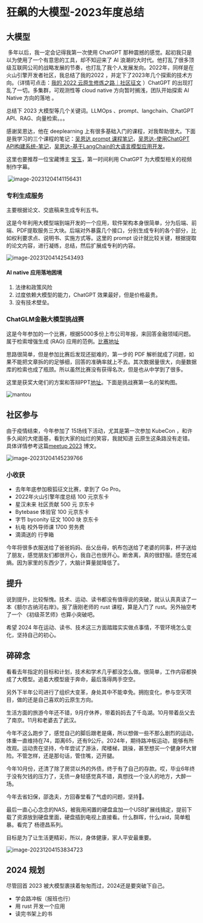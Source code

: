 # 狂飙的大模型-2023年度总结


<!--more-->

## 大模型

​	多年以后，我一定会记得我第一次使用 ChatGPT 那种震撼的感觉。起初我只是以为使用了一个有意思的工具，却不知迎来了 AI 浪潮的大时代。他打乱了很多顶级互联网公司的战略发展的节奏，也打乱了我个人发展发向。2022年，同样是在火山引擎开发者社区，我总结了我的2022 ，并定下了2023年几个探索的技术方向。（详情可点击：[我的 2022 云原生修炼之路｜社区征文](https://developer.volcengine.com/articles/7179892372455555130) ）ChatGPT 的出现打乱了一切。多集群，可观测性等 cloud native 方向暂时搁浅，团队开始探索 AI Native 方向的落地 。

总结下 2023 大模型等几个关键词。LLMOps 、prompt、langchain、ChatGPT API、RAG、向量检索。。。

感谢吴恩达，他在 deeplearning 上有很多基础入门的课程，对我帮助很大。下面是我学习的三个课程的笔记：[吴恩达 prompt 课程笔记](https://zhuyaguang.github.io/promptclass/)，[吴恩达-使用ChatGPT API构建系统-笔记](https://zhuyaguang.github.io/wuclass2/)，[吴恩达-基于LangChain的大语言模型应用开发](https://zhuyaguang.github.io/wuclass3/)。

这里也要推荐一位宝藏博主 [宝玉](https://www.youtube.com/@baoyu_/videos)，第一时间利用 ChatGPT 为大模型相关的视频制作字幕。

​	![image-20231204141156431](https://zhuyaguang-1308110266.cos.ap-shanghai.myqcloud.com/img/image-20231204141156431.png)

### 专利生成服务

主要根据论文、交底稿来生成专利五书。

这是今年利用大模型端到端开发的一个应用，软件架构本身很简单，分为后端、前端、PDF提取服务三大块。后端对外暴露几个接口，分别生成专利的各个部分，比如权利要求点、说明书、实施方式等。这里的 prompt 设计就比较关键，根据提取的论文内容，进行凝练，总结，然后扩展成专利的内容。

![image-20231204142543493](https://zhuyaguang-1308110266.cos.ap-shanghai.myqcloud.com/img/image-20231204142543493.png)

#### AI native 应用落地困境

1. 法律和政策风险
2. 过度依赖大模型的能力，ChatGPT 效果最好，但是价格最贵。
3. 没有技术壁垒。

### ChatGLM金融大模型挑战赛

这是今年参加的一个比赛，根据5000多份上市公司年报，来回答金融领域问题。属于检索增强生成 (RAG) 应用的范例。[比赛地址](https://tianchi.aliyun.com/competition/entrance/532126/forum)

思路很简单，但是参加比赛后发现还挺难的，第一步的 PDF 解析就成了问题，如果不能把文章拆的的足够细，回答的准确率就上不去。其次数据量很大，向量数据库的检索也成了瓶颈。所以虽然比赛没有获得名次，但是也从中学到了很多。

这里是获奖大佬们的方案和答辩PPT[地址](https://github.com/MetaGLM/FinGLM)。下面是挑战赛第一名的架构图。

![mantou](https://zhuyaguang-1308110266.cos.ap-shanghai.myqcloud.com/img/mantou.jpg)

## 社区参与

由于疫情结束，今年参加了 15场线下活动，尤其是第一次参加 KubeCon ，和许多久闻的大佬面基，看到大家的灿烂的笑容，我就知道 云原生这条路没有走错。具体详情参考这篇[meetup 2023](https://zhuyaguang.github.io/2023meetup/) 博文。

![image-20231204145239766](https://zhuyaguang-1308110266.cos.ap-shanghai.myqcloud.com/img/image-20231204145239766.png)



### 小收获

* 去年年底参加极狐征文比赛，拿到了 Go Pro。
* 2022年火山引擎年度总结 100 元京东卡
* 星汉未来 社区贡献 500 元 京东卡
* Bytebase 体验官 100 元京东卡
* 字节 byconity 征文 1000 块 京东卡
* 杭电 校外导师课 1700 劳务费
* 滴滴送的 行李箱

今年将很多衣服送给了爸爸妈妈、岳父岳母，帆布包送给了老婆的同事，杯子送给了朋友，感觉朋友们都很开心，我自己也很开心。断舍离，真的很舒服。感觉在减熵。因为家里的东西少了，大脑计算量就降低了。

## 提升

说到提升，比较惭愧。技术、运动、读书都没有值得说的突破，就认认真真读了一本《额尔古纳河右岸》。报了唐刚老师的 rust 课程，算是入门了 rust。另外抽空考了一个 《初级茶艺师》也算小突破吧。

希望 2024 年在运动、读书、技术这三方面踏踏实实做点事情，不管环境怎么变化，坚持自己的初心。

## 碎碎念

看看去年指定的目标和计划，技术和学术几乎都没怎么做。很简单，工作内容都换成了大模型。追着大模型疲于奔命，最后落得两手空空。

另外下半年公司进行了组织大变革，身处其中不能幸免。拥抱变化，参与空天项目，做的还是自己喜欢的云原生方向。

生活方面的旅游今年还不错，9月疗休养，带着妈妈去了千岛湖。10月带着岳父去了南京。11月和老婆去了武汉。

今年不这么跑步了，感觉自己的脚后跟老是痛，所以想做一些不那么剧烈的运动，体重一直维持在74，距离65，还有9公斤。2024年，期待路冲板运动，能够有所改观。运动贵在坚持，今年尝试了游泳，爬楼梯，跳操，甚至想买一个健身环大冒险。不管怎样，还是那句话，管住嘴，迈开腿。

今年10月份，还清了除了房贷以外的外债，终于有了自己的存款。哎，毕业6年终于没有欠钱的压力了，无债一身轻感觉真不错，真想找一个没人的地方，大醉一场。

今年去省妇保，邵逸夫，方回春堂看了气虚的问题，坚持💊。

最后一直心心念念的NAS，被我用闲置的硬盘盒加一个USB扩展线搞定，提前下载了资源放到硬盘里面，硬盘插到电视上直接看。什么群晖，什么raid，简单粗暴。看完了 杨德昌系列。

目标是为了让生活更精彩，所以，身体健康，家人平安最重要。

![image-20231204153834723](https://zhuyaguang-1308110266.cos.ap-shanghai.myqcloud.com/img/image-20231204153834723.png)



## 2024 规划

尽管回首 2023 被大模型裹挟着匆匆而过，2024还是要突破下自己。

* 学会路冲板（报班也行）
* 用 rust 开发一个应用
* 读完书架上的书

